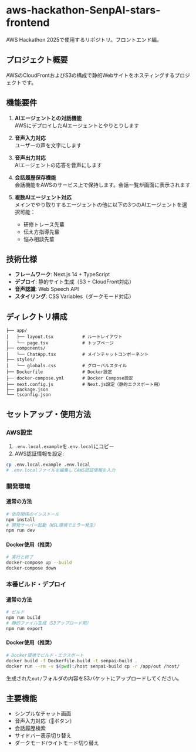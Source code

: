 # aws-hackathon-SenpAI-stars-frontend
AWS Hackathon 2025で使用するリポジトリ。フロントエンド編。

## プロジェクト概要
AWSのCloudFrontおよびS3の構成で静的Webサイトをホスティングするプロジェクトです。

## 機能要件
1. **AIエージェントとの対話機能**  
   AWSにデプロイしたAIエージェントとやりとりします

2. **音声入力対応**  
   ユーザーの声を文字にします

3. **音声出力対応**  
   AIエージェントの応答を音声にします

4. **会話履歴保存機能**  
   会話機能をAWSのサービス上で保持します。会話一覧が画面に表示されます

5. **複数AIエージェント対応**  
   メインでやり取りするエージェントの他に以下の3つのAIエージェントを選択可能：
   - 研修トレース先輩
   - 伝え方指導先輩
   - 悩み相談先輩

## 技術仕様
- **フレームワーク**: Next.js 14 + TypeScript
- **デプロイ**: 静的サイト生成（S3 + CloudFront対応）
- **音声認識**: Web Speech API
- **スタイリング**: CSS Variables（ダークモード対応）

## ディレクトリ構成
```
├── app/
│   ├── layout.tsx           # ルートレイアウト
│   └── page.tsx             # トップページ
├── components/
│   └── ChatApp.tsx          # メインチャットコンポーネント
├── styles/
│   └── globals.css          # グローバルスタイル
├── Dockerfile               # Docker設定
├── docker-compose.yml       # Docker Compose設定
├── next.config.js           # Next.js設定（静的エクスポート用）
├── package.json
└── tsconfig.json
```

## セットアップ・使用方法

### AWS設定
1. `.env.local.example`を`.env.local`にコピー
2. AWS認証情報を設定:
```bash
cp .env.local.example .env.local
# .env.localファイルを編集してAWS認証情報を入力
```

### 開発環境
#### 通常の方法
```bash
# 依存関係のインストール
npm install
# 開発サーバー起動（WSL環境でエラー発生）
npm run dev
```

#### Docker使用（推奨）
```bash
# 実行と終了
docker-compose up --build
docker-compose down
```

### 本番ビルド・デプロイ
#### 通常の方法
```bash
# ビルド
npm run build
# 静的ファイル生成（S3アップロード用）
npm run export
```

#### Docker使用（推奨）
```bash
# Docker環境でビルド・エクスポート
docker build -f Dockerfile.build -t senpai-build .
docker run --rm -v $(pwd):/host senpai-build cp -r /app/out /host/
```

生成された`out/`フォルダの内容をS3バケットにアップロードしてください。

## 主要機能
- シンプルなチャット画面
- 音声入力対応（🎤ボタン）
- 会話履歴検索
- サイドバー表示切り替え
- ダークモード/ライトモード切り替え

